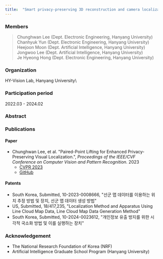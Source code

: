 ```yaml
---
title:  "Smart privacy-preserving 3D reconstruction and camera localization"
---
```


### Members
> Chunghwan Lee (Dept. Electronic Engineering, Hanyang University)  
> Chanhyuk Yun (Dept. Electronic Engineering, Hanyang University)  
> Heejoon Moon (Dept. Artificial Intelligence, Hanyang University)  
> Jongwoo Lee (Dept. Artificial Intelligence, Hanyang University)  
> Je Hyeong Hong (Dept. Electronic Engineering, Hanyang University)

### Organization
HY-Vision Lab, Hanyang University\

### Participation period
2022.03 - 2024.02

### Abstract



### Publications
#### Paper
* Chunghwan Lee, et al. "Paired-Point Lifting for Enhanced Privacy-Preserving Visual Localization.", *Proceedings of the IEEE/CVF Conference on Computer Vision and Pattern Recognition.* 2023  
  + [CVPR 2023](https://openaccess.thecvf.com/content/CVPR2023/html/Lee_Paired-Point_Lifting_for_Enhanced_Privacy-Preserving_Visual_Localization_CVPR_2023_paper.html)  
  + [GitHub](https://github.com/Fusroda-h/ppl)  
#### Patents
* South Korea, Submitted, 10-2023-0008666, "선군 맵 데이터를 이용하는 위치 추정 방법 및 장치, 선군 맵 데이터 생성 방법"  
* US, Submitted, 18/417,235, "Localization Method and Apparatus Using Line Cloud Map Data, Line Cloud Map Data Generation Method"  
* South Korea, Submitted, 10-2024-0023612, "개인정보 유출 방지를 위한 시각적 국소화 방법 및 이를 실행하는 장치"  

### Acknowledgement
* The National Research Foundation of Korea (NRF)  
* Artificial Intelligence Graduate School Program (Hanyang University)
